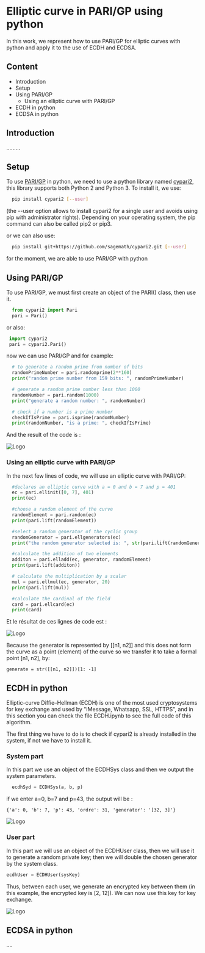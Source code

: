 
# Elliptic curve in PARI/GP using python

In this work, we represent how to use PARI/GP for elliptic curves with python and apply it to the use of ECDH and ECDSA.


## Content
- Introduction
- Setup
- Using PARI/GP
  - Using an elliptic curve with PARI/GP
- ECDH in python
- ECDSA in python
## Introduction

.........

## Setup

To use [PARI/GP](https://pari.math.u-bordeaux.fr/doc.html) in python, we need to use a python library named [cypari2](https://github.com/sagemath/cypari2), this library supports both Python 2 and Python 3. To install it, we use:

```bash
  pip install cypari2 [--user]
```
(the --user option allows to install cypari2 for a single user and avoids using pip with administrator rights). Depending on your operating system, the pip command can also be called pip2 or pip3.

or we can also use:

```bash
  pip install git+https://github.com/sagemath/cypari2.git [--user]
```

for the moment, we are able to use PARI/GP with python

## Using PARI/GP

To use PARI/GP, we must first create an object of the PARI() class, then use it.

```python
  from cypari2 import Pari
  pari = Pari()
```
 or also:

 ```python
  import cypari2
  pari = cypari2.Pari()
 ```
now we can use PARI/GP and for example:

```python
  # to generate a random prime from number of bits
  randomPrimeNumber = pari.randomprime(2**160)
  print("random prime number from 159 bits: ", randomPrimeNumber)

  # generate a random prime number less than 1000
  randomNumber = pari.random(1000)
  print("generate a random number: ", randomNumber)

  # check if a number is a prime number
  checkIfIsPrime = pari.isprime(randomNumber)
  print(randomNumber, "is a prime: ", checkIfIsPrime)
```

And the result of the code is :

![Logo](https://blogger.googleusercontent.com/img/b/R29vZ2xl/AVvXsEiZCAopF99i0NGCjWa3gHk_xz96F0m5ju7VFf0NJFatcYttvtbARbzvxN8S-XsmxGlSewsW7znZo_Gwvr9dZpdeyUF4ILNMuVR1LgJ27oyjWJJhmmW7PLk3ffPwj24mXDkjAPrLDNPgxjZfMu3ZkCfhPQLp4i_JAq48KASlyrusPF4RHTs6gwEnneVJEA/s1600/ckech.png)

### Using an elliptic curve with PARI/GP

In the next few lines of code, we will use an elliptic curve with PARI/GP:

```python
  #declares an elliptic curve with a = 0 and b = 7 and p = 401
  ec = pari.ellinit([0, 7], 401)
  print(ec)

  #choose a random element of the curve
  randomElement = pari.random(ec)
  print(pari.lift(randomElement))

  #select a random generator of the cyclic group
  randomGenerator = pari.ellgenerators(ec)
  print("the random generator selected is: ", str(pari.lift(randomGenerator))[1: -1])

  #calculate the addition of two elements
  additon = pari.elladd(ec, generator, randomElement)
  print(pari.lift(additon))

  # calculate the multiplication by a scalar
  mul = pari.ellmul(ec, generator, 20)
  print(pari.lift(mul))

  #calculate the cardinal of the field
  card = pari.ellcard(ec)
  print(card)
```

Et le résultat de ces lignes de code est : 

![Logo](https://blogger.googleusercontent.com/img/b/R29vZ2xl/AVvXsEiB1cJvsm0PWJ-ILWWQsDGPHJmyJhEvwE9P_6Mgu9lYeVQ6xe9LPZQ5hrCONuSWPLHFvCm7RzQKLgj1pXb7twFWR9eMeMC2TgTRW657dqCd8nmiBndC-8OXJDK4eVZFomCSL-OwiJjmdrZ7C2zngFPatA063E1f6OQNqqVO9D0MjhBmgU0zXFuMhStx8A/s762/curveA.png)

Because the generator is represented by [[n1, n2]] and this does not form the curve as a point (element) of the curve so we transfer it to take a formal point [n1, n2], by:

```
generate = str([[n1, n2]])[1: -1]
```

## ECDH in python
Elliptic-curve Diffie–Hellman (ECDH) is one of the most used cryptosystems for key exchange and used by "IMessage, Whatsapp, SSL, HTTPS", and in this section you can check the file ECDH.ipynb to see the full code of this algorithm.

The first thing we have to do is to check if cypari2 is already installed in the system, if not we have to install it.
### System part
In this part we use an object of the ECDHSys class and then we output the system parameters.
```python
  ecdhSyd = ECDHSys(a, b, p)
```
if we enter a=0, b=7 and p=43, the output will be :

    {'a': 0, 'b': 7, 'p': 43, 'ordre': 31, 'generator': '[32, 3]'}

![Logo](https://blogger.googleusercontent.com/img/b/R29vZ2xl/AVvXsEgdWERMOjkpbkV2Uf0ayPcvJzL14LFgS2bXfyB0T6-KzsQfTqFNQsCsFp8J4JygV1NTwDzqMDSg2SC16s3YBKHM0lG5VntIU4UQ8awzuK18eLDRZIs8-mloVQtp2hLV5TSdOKvTDXFMYt51zKGwmTToN7YzXNS9jLyLM5WO_kX3gtl3E83XD8dFrbhGgg/s297/ECDHSystem.png)
### User part
In this part we will use an object of the ECDHUser class, then we will use it to generate a random private key; then we will double the chosen generator by the system class.

```python
ecdhUser = ECDHUser(sysKey)
```

Thus, between each user, we generate an encrypted key between them (in this example, the encrypted key is [2, 12]). We can now use this key for key exchange.

![Logo](https://blogger.googleusercontent.com/img/b/R29vZ2xl/AVvXsEh2oIh9Az0J0jh6uonZ2Z8IZl-WOHebUX3YLFZXYByyEBjV1Y5wLnV48TlM7vQQmI0v9CpiBDNNlTfxhrOozWEPAFRjwgTowrtXnB7_Kc7ycjXguXLaBGzwgmjS75zk0JuHTCre9g_H0OhEMeus_BE3blEk1qUEdat8TKZmVb-mZUq45R7b_u6DqWS1nA/s741/ECDHUser.png)

## ECDSA in python

....